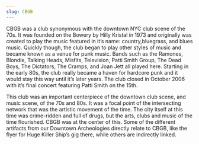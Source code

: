 ```yaml
---
slug: CBGB
---
```

CBGB was a club synonymous with the downtown NYC club scene of the 70s. It was founded on the Bowery by Hilly Kristal in 1973 and originally was created to play the music featured in it’s name: country,bluegrass, and blues music. Quickly though, the club began to play other styles of music and became known as a venue for punk music. Bands such as the Ramones, Blondie, Talking Heads, Misfits, Television, Patti Smith Group, The Dead Boys, The Dictators, The Cramps, and Joan Jett all played here. Starting in the early 80s, the club really became a haven for hardcore punk and it would stay this way until it’s later years. The club closed in October 2006 with it’s final concert featuring Patti Smith on the 15th.

This club was an important centerpiece of the downtown club scene, and music scene, of the 70s and 80s. It was a focal point of the intersecting network that was the artistic movement of the time. The city itself at this time was crime-ridden and full of drugs, but the arts, clubs and music of the time flourished. CBGB was at the center of this. Some of the different artifacts from our Downtown Archeologies directly relate to CBGB, like the flyer for Huge Killer Ship’s gig there, while others are indirectly linked.
